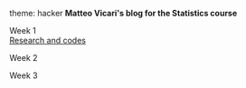 theme: hacker
**Matteo Vicari's blog for the Statistics course**

Week 1\
[Research and codes](https://github.com/Videars/Statistics/blob/main/Week1/Research.md)

Week 2


Week 3

